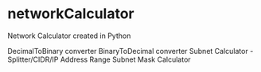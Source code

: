 # networkCalculator
Network Calculator created in Python

DecimalToBinary converter
BinaryToDecimal converter
Subnet Calculator - Splitter/CIDR/IP Address Range
Subnet Mask Calculator
